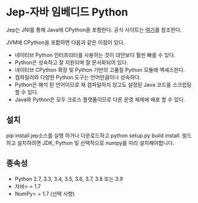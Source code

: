 # Jep-자바 임베디드 Python

Jep는 JNI를 통해 Java에 CPython을 포함한다. 공식 사이트는 [여기](https://github.com/ninia/jep)를 참조한다.

JVM에 CPython을 포함하면 다음과 같은 이점이 있다.

* 네이티브 Python 인터프리터를 사용하는 것이 대안보다 훨씬 빠를 수 있다.
* Python은 성숙하고 잘 지원되며 잘 문서화되어 있다.
* 네이티브 CPython 확장 및 Python 기반의 고품질 Python 모듈에 액세스한다.
* 컴파일러와 다양한 Python 도구는 언어만큼이나 성숙하다.
* Python은 해석 된 언어이므로 재 컴파일하지 않고도 설정된 Java 코드를 스크립팅 할 수 있다.
* Java와 Python은 모두 크로스 플랫폼이므로 다른 운영 체제에 배포 할 수 있다.

## 설치

pip install jep소스를 실행 하거나 다운로드하고 python setup.py build install. 빌드하고 설치하려면 JDK, Python 및 선택적으로 numpy를 미리 설치해야합니다.

## 종속성

* Python 2.7, 3.3, 3.4, 3.5, 3.6, 3.7, 3.8 또는 3.9
* 자바> = 1.7
* NumPy> = 1.7 (선택 사항)
